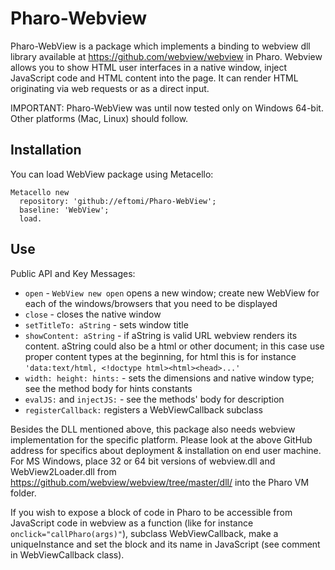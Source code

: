 # Pharo-Webview

Pharo-WebView is a package which implements a binding to webview dll library available at https://github.com/webview/webview in Pharo. Webview allows you to show HTML user interfaces in a native window, inject JavaScript code and HTML content into the page. It can render HTML originating via web requests or as a direct input.

IMPORTANT: Pharo-WebView was until now tested only on Windows 64-bit. Other platforms (Mac, Linux) should follow.

## Installation
You can load WebView package using Metacello:

```
Metacello new
  repository: 'github://eftomi/Pharo-WebView';
  baseline: 'WebView';
  load.
```

## Use

Public API and Key Messages:
- `open` - `WebView new open` opens a new window; create new WebView for each of the windows/browsers that you need to be displayed  
- `close` - closes the native window 
- `setTitleTo: aString` - sets window title
- `showContent: aString` - if aString is valid URL webview renders its content. aString could also be a html or other document; in this case use proper content types at the beginning, for html this is for instance `'data:text/html, <!doctype html><html><head>...'`
- `width: height: hints:` - sets the dimensions and native window type; see the method body for hints constants
- `evalJS:` and `injectJS:` - see the methods' body for description
- `registerCallback:` registers a WebViewCallback subclass

Besides the DLL mentioned above, this package also needs webview implementation for the specific platform. Please look at the above GitHub address for specifics about deployment & installation on end user machine. For MS Windows, place 32 or 64 bit versions of webview.dll and WebView2Loader.dll from https://github.com/webview/webview/tree/master/dll/ into the Pharo VM folder.

If you wish to expose a block of code in Pharo to be accessible from JavaScript code in webview as a function (like for instance `onclick="callPharo(args)"`), subclass WebViewCallback, make a uniqueInstance and set the block and its name in JavaScript (see comment in WebViewCallback class).
